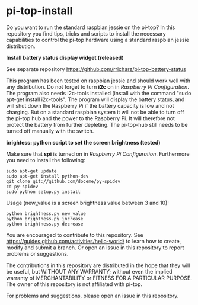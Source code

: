 # pi-top-install
Do you want to run the standard raspbian jessie on the pi-top?
In this repository you find tips, tricks and scripts to install the necessary capabilities to control
the pi-top hardware using a standard raspbian jessie distribution.

**Install battery status display widget (released)**

See separate repository https://github.com/rricharz/pi-top-battery-status

This program has been tested on raspbian jessie and should work well with any distribution. Do not forget to turn **i2c** on in *Raspberry Pi Configuration*. The program also needs i2c-tools installed (install with the command "sudo apt-get install i2c-tools". The program will display the battery status, and will shut down the Raspberry Pi if the battery capacity is low and not charging. But on a standard raspbian system it will not be able to turn off the pi-top hub and the power to the Raspberry Pi. It will therefore not protect the battery from further depleting. The pi-top-hub still needs to be turned off manually with the switch.

**brightess: python script to set the screen brightness (tested)**

Make sure that **spi** is turned on in *Raspberry Pi Configuration*. Furthermore you need to install the following:
```
sudo apt-get update
sudo apt-get install python-dev
git clone git://github.com/doceme/py-spidev
cd py-spidev
sudo python setup.py install
```

Usage (new_value is a screen brightness value between 3 and 10):
```
python brightness.py new_value
python brightness.py increase
python brightness.py decrease
```

You are encouraged to contribute to this repository. See https://guides.github.com/activities/hello-world/
to learn how to create, modify and submit a branch. Or open an issue in this repository to report problems or suggestions.

The contributions in this repository are distributed in the hope that they will be useful, but WITHOUT ANY WARRANTY;
without even the implied warranty of MERCHANTABILITY or FITNESS FOR A PARTICULAR PURPOSE. The owner of this repository
is not affiliated with pi-top.

For problems and suggestions, please open an issue in this repository.
